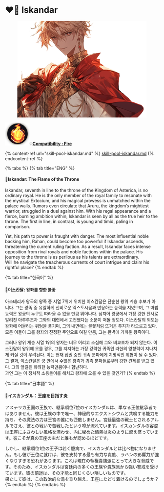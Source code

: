 # ❤️‍🔥 Iskandar

<figure><img src="../../../../.gitbook/assets/Hero_Iskandar002.png" alt=""><figcaption></figcaption></figure>

![](../../../../.gitbook/assets/Icon_Property_Fire.png)💡[**Compatibility : F**](../../stats/elemental-bonus-damage.md)[**ire**](../../stats/elemental-bonus-damage.md)

{% content-ref url="skill-pool-iskandar.md" %}
[skill-pool-iskandar.md](skill-pool-iskandar.md)
{% endcontent-ref %}

{% tabs %}
{% tab title="ENG" %}
#### 📒Iskandar: The Flame of the Throne

Iskandar, seventh in line to the throne of the Kingdom of Asterica, is no ordinary royal. He is the only member of the royal family to resonate with the mystical Extocium, and his magical prowess is unmatched within the palace walls. Rumors even circulate that Aruru, the kingdom’s mightiest warrior, struggled in a duel against him. With his regal appearance and a fierce, burning ambition within, Iskandar is seen by all as the true heir to the throne. The first in line, in contrast, is young and timid, paling in comparison.

Yet, his path to power is fraught with danger. The most influential noble backing him, Rahan, could become too powerful if Iskandar ascends, threatening the current ruling faction. As a result, Iskandar faces intense opposition from rival royals and noble factions within the palace. His journey to the throne is as perilous as his talents are extraordinary. \
Will he navigate the treacherous currents of court intrigue and claim his rightful place?
{% endtab %}

{% tab title="한국어" %}
#### 📒이스칸달: 왕좌를 향한 불꽃

아스테리카 왕국의 왕족 중 서열 7위에 위치한 이스칸달은 단순한 왕위 계승 후보가 아니다. 그는 왕족 중 유일하게 신비로운 엑스토시움과 반응하는 능력을 지녔으며, 그 마법 능력은 왕궁의 누구도 따라올 수 없을 만큼 뛰어나다. 심지어 왕궁에서 가장 강한 전사로 알려진 아루루조차 그와의 대련에서 고전했다는 소문이 떠돌 정도다. 이스칸달의 외모는 왕좌에 어울리는 위엄을 풍기며, 그의 내면에는 불꽃처럼 뜨거운 투지가 타오르고 있다. 모든 이들이 그를 왕좌의 진정한 주인으로 여길 만큼, 그는 완벽에 가까운 왕족이다.

그러나 왕위 계승 서열 1위의 왕자는 너무 어리고 소심해 그와 비교조차 되지 않는다. 이스칸달이 왕위에 오를 경우, 그를 지지하는 가장 강력한 귀족인 라한의 영향력이 지나치게 커질 것이 우려된다. 이는 현재 집권 중인 귀족 분파에게 치명적인 위협이 될 수 있다. 그 결과, 이스칸달은 궁 안에서 수많은 왕족과 귀족 분파들로부터 강한 견제를 받고 있다. 그의 앞길은 화려한 능력만큼이나 험난하다. \
과연 그는 이 정치적 소용돌이를 헤치고 왕좌에 오를 수 있을 것인가?
{% endtab %}

{% tab title="日本語" %}
#### 📒イスカンダル：王座を目指す炎

アステリカ王国の王族で、継承順位7位のイスカンダルは、単なる王位継承者ではありません。彼は王族の中で唯一、神秘的なエクストシウムと共鳴する能力を持ち、その魔法の力は王宮の誰にも匹敵しません。宮廷最強の戦士とされるアルルでさえ、彼との戦いで苦戦したという噂が流れています。イスカンダルの容姿は王座にふさわしい風格を漂わせ、内に秘めた情熱は炎のように燃え盛っています。彼こそが真の王座の主だと誰もが認めるほどです。

しかし、継承順位1位の王子は若く臆病で、イスカンダルとは比べ物になりません。もし彼が王位に就けば、彼を支持する最も有力な貴族、ラハンの影響力が強くなりすぎる恐れがあります。これは現在の執権貴族派にとって大きな脅威です。そのため、イスカンダルは宮廷内の多くの王族や貴族派から強い警戒を受けています。彼の前途は、その才能と同じくらい険しいものです。\
果たして彼は、この政治的な渦を乗り越え、王座にたどり着けるのでしょうか？
{% endtab %}
{% endtabs %}
